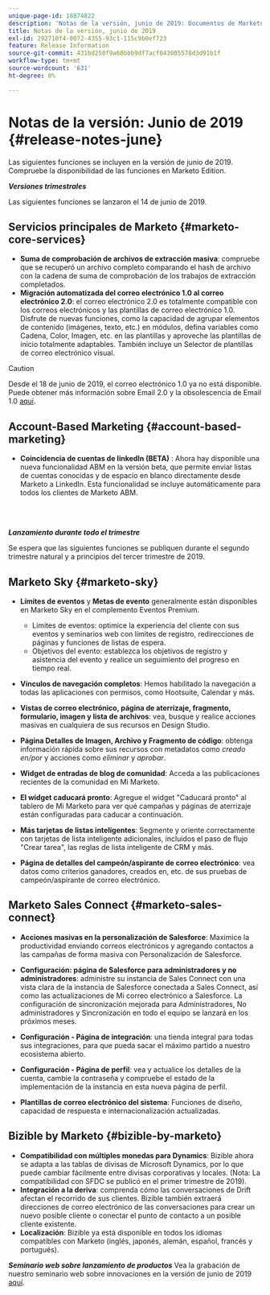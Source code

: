 ```yaml
---
unique-page-id: 18874822
description: 'Notas de la versión, junio de 2019: Documentos de Marketo: documentación del producto'
title: Notas de la versión, junio de 2019
exl-id: 292710f4-0072-4355-93c1-115c9b0ef723
feature: Release Information
source-git-commit: 431bd258f9a68bbb9df7acf043085578d3d91b1f
workflow-type: tm+mt
source-wordcount: '631'
ht-degree: 0%

---
```


# Notas de la versión: Junio de 2019 {#release-notes-june}

Las siguientes funciones se incluyen en la versión de junio de 2019. Compruebe la disponibilidad de las funciones en Marketo Edition.

**_Versiones trimestrales_**

Las siguientes funciones se lanzaron el 14 de junio de 2019.

## Servicios principales de Marketo {#marketo-core-services}

* **Suma de comprobación de archivos de extracción masiva**: compruebe que se recuperó un archivo completo comparando el hash de archivo con la cadena de suma de comprobación de los trabajos de extracción completados.
* **Migración automatizada del correo electrónico 1.0 al correo electrónico 2.0**: el correo electrónico 2.0 es totalmente compatible con los correos electrónicos y las plantillas de correo electrónico 1.0. Disfrute de nuevas funciones, como la capacidad de agrupar elementos de contenido (imágenes, texto, etc.) en módulos, defina variables como Cadena, Color, Imagen, etc. en las plantillas y aproveche las plantillas de inicio totalmente adaptables. También incluye un Selector de plantillas de correo electrónico visual.

>[!CAUTION]
>
>Desde el 18 de junio de 2019, el correo electrónico 1.0 ya no está disponible. Puede obtener más información sobre Email 2.0 y la obsolescencia de Email 1.0 [aquí](https://nation.marketo.com/docs/DOC-7038).

## Account-Based Marketing {#account-based-marketing}

* **Coincidencia de cuentas de linkedIn (BETA)** : Ahora hay disponible una nueva funcionalidad ABM en la versión beta, que permite enviar listas de cuentas conocidas y de espacio en blanco directamente desde Marketo a LinkedIn. Esta funcionalidad se incluye automáticamente para todos los clientes de Marketo ABM.

<br> 

**_Lanzamiento durante todo el trimestre_**

Se espera que las siguientes funciones se publiquen durante el segundo trimestre natural y a principios del tercer trimestre de 2019.

## Marketo Sky {#marketo-sky}

* **Límites de eventos** y **Metas de evento** generalmente están disponibles en Marketo Sky en el complemento Eventos Premium.

   * Límites de eventos: optimice la experiencia del cliente con sus eventos y seminarios web con límites de registro, redirecciones de páginas y funciones de listas de espera.
   * Objetivos del evento: establezca los objetivos de registro y asistencia del evento y realice un seguimiento del progreso en tiempo real.

* **Vínculos de navegación completos**: Hemos habilitado la navegación a todas las aplicaciones con permisos, como Hootsuite, Calendar y más.
* **Vistas de correo electrónico, página de aterrizaje, fragmento, formulario, imagen y lista de archivos**: vea, busque y realice acciones masivas en cualquiera de sus recursos en Design Studio.
* **Página Detalles de Imagen, Archivo y Fragmento de código**: obtenga información rápida sobre sus recursos con metadatos como _creado en/por_ y acciones como _eliminar_ y _aprobar_.
* **Widget de entradas de blog de comunidad**: Acceda a las publicaciones recientes de la comunidad en Mi Marketo.
* **El widget caducará pronto**: Agregue el widget &quot;Caducará pronto&quot; al tablero de Mi Marketo para ver qué campañas y páginas de aterrizaje están configuradas para caducar a continuación.
* **Más tarjetas de listas inteligentes**: Segmente y oriente correctamente con tarjetas de lista inteligente adicionales, incluidos el paso de flujo &quot;Crear tarea&quot;, las reglas de lista inteligente de CRM y más.
* **Página de detalles del campeón/aspirante de correo electrónico**: vea datos como criterios ganadores, creados en, etc. de sus pruebas de campeón/aspirante de correo electrónico.

## Marketo Sales Connect {#marketo-sales-connect}

* **Acciones masivas en la personalización de Salesforce**: Maximice la productividad enviando correos electrónicos y agregando contactos a las campañas de forma masiva con Personalización de Salesforce.
* **Configuración: página de Salesforce para administradores y no administradores**: administre su instancia de Sales Connect con una vista clara de la instancia de Salesforce conectada a Sales Connect, así como las actualizaciones de Mi correo electrónico a Salesforce. La configuración de sincronización mejorada para Administradores, No administradores y Sincronización en todo el equipo se lanzará en los próximos meses.
* **Configuración - Página de integración**: una tienda integral para todas sus integraciones, para que pueda sacar el máximo partido a nuestro ecosistema abierto.
* **Configuración - Página de perfil**: vea y actualice los detalles de la cuenta, cambie la contraseña y compruebe el estado de la implementación de la instancia en esta nueva página de perfil.

* **Plantillas de correo electrónico del sistema**: Funciones de diseño, capacidad de respuesta e internacionalización actualizadas.

## Bizible by Marketo {#bizible-by-marketo}

* **Compatibilidad con múltiples monedas para Dynamics**: Bizible ahora se adapta a las tablas de divisas de Microsoft Dynamics, por lo que puede cambiar fácilmente entre divisas corporativas y locales. (Nota: La compatibilidad con SFDC se publicó en el primer trimestre de 2019).
* **Integración a la deriva**: comprenda cómo las conversaciones de Drift afectan el recorrido de sus clientes. Bizible también extraerá direcciones de correo electrónico de las conversaciones para crear un nuevo posible cliente o conectar el punto de contacto a un posible cliente existente.
* **Localización**: Bizible ya está disponible en todos los idiomas compatibles con Marketo (inglés, japonés, alemán, español, francés y portugués).

***Seminario web sobre lanzamiento de productos*** Vea la grabación de nuestro seminario web sobre innovaciones en la versión de junio de 2019 [aquí](https://engage.marketo.com/Marketo-June-Product-Release-2019-On-Demand.html).

